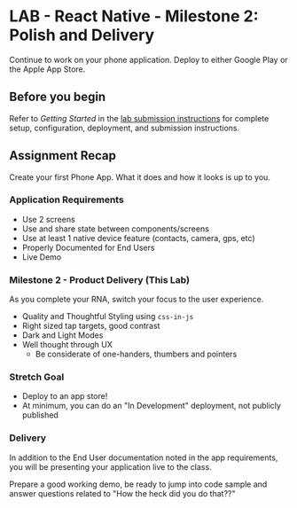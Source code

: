 # LAB - React Native - Milestone 2: Polish and Delivery

Continue to work on your phone application. Deploy to either Google Play or the Apple App Store.

## Before you begin
Refer to *Getting Started*  in the [lab submission instructions](../../../reference/submission-instructions/labs/README.md) for complete setup, configuration, deployment, and submission instructions.

## Assignment Recap
Create your first Phone App. What it does and how it looks is up to you. 

### Application Requirements
* Use 2 screens
* Use and share state between components/screens
* Use at least 1 native device feature (contacts, camera, gps, etc)
* Properly Documented for End Users
* Live Demo

### Milestone 2 - Product Delivery (This Lab)
As you complete your RNA, switch your focus to the user experience.

* Quality and Thoughtful Styling using `css-in-js`
* Right sized tap targets, good contrast
* Dark and Light Modes
* Well thought through UX
  * Be considerate of one-handers, thumbers and pointers


### Stretch Goal

* Deploy to an app store!
* At minimum, you can do an "In Development" deployment, not publicly published


###  Delivery

In addition to the End User documentation noted in the app requirements, you will be presenting your application live to the class.

Prepare a good working demo, be ready to jump into code sample and answer questions related to "How the heck did you do that??"
